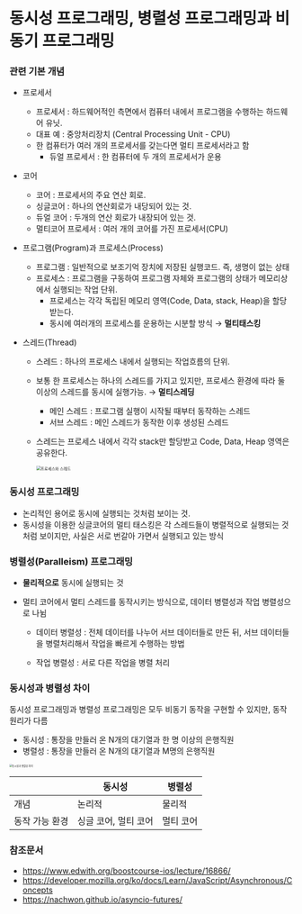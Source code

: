# **동시성 프로그래밍, 병렬성 프로그래밍과 비동기 프로그래밍**

### 관련 기본 개념

- 프로세서

  - 프로세서 : 하드웨어적인 측면에서 컴퓨터 내에서 프로그램을 수행하는 하드웨어 유닛. 
  - 대표 예 : 중앙처리장치 (Central Processing Unit - CPU)
  - 한 컴퓨터가 여러 개의 프로세서를 갖는다면 멀티 프로세서라고 함
    - 듀얼 프로세서 : 한 컴퓨터에 두 개의 프로세서가 운용

- 코어

  - 코어 : 프로세서의 주요 연산 회로.
  - 싱글코어 : 하나의 연산회로가 내당되어 있는 것. 
  - 듀얼 코어 : 두개의 연산 회로가 내장되어 있는 것.
  - 멀티코어 프로세서 : 여러 개의 코어를 가진 프로세서(CPU)

- 프로그램(Program)과 프로세스(Process)

  - 프로그램 : 일반적으로 보조기억 장치에 저장된 실행코드. 즉, 생명이 없는 상태
  - 프로세스 : 프로그램을 구동하여 프로그램 자체와 프로그램의 상태가 메모리상에서 실행되는 작업 단위.
    - 프로세스는 각각 독립된 메모리 영역(Code, Data, stack, Heap)을 할당받는다.
    - 동시에 여러개의 프로세스를 운용하는 시분할 방식 → **멀티태스킹**

- 스레드(Thread)

  - 스레드 : 하나의 프로세스 내에서 실행되는 작업흐름의 단위.

  - 보통 한 프로세스는 하나의 스레드를 가지고 있지만, 프로세스 환경에 따라 둘 이상의 스레드를 동시에 실행가능. → **멀티스레딩**

    - 메인 스레드 : 프로그램 실행이 시작될 때부터 동작하는 스레드
    - 서브 스레드 : 메인 스레드가 동작한 이후 생성된 스레드

  - 스레드는 프로세스 내에서 각각 stack만 할당받고 Code, Data, Heap 영역은 공유한다.
  
    <img src="https://cphinf.pstatic.net/mooc/20180211_17/1518312108351HdtX0_PNG/130_0.png" alt="프로세스와 스레드" style="zoom:50%;" /> 

### 동시성 프로그래밍

- 논리적인 용어로 동시에 실행되는 것처럼 보이는 것.
- 동시성을 이용한 싱글코어의 멀티 태스킹은 각 스레드들이 병렬적으로 실행되는 것처럼 보이지만, 사실은 서로 번갈아 가면서 실행되고 있는 방식



### 병렬성(Paralleism) 프로그래밍

- **물리적으로** 동시에 실행되는 것

- 멀티 코어에서 멀티 스레드를 동작시키는 방식으로, 데이터 병렬성과 작업 병렬성으로 나뉨

  - 데이터 병렬성 : 전체 데이터를 나누어 서브 데이터들로 만든 뒤, 서브 데이터들을 병렬처리해서 작업을 빠르게 수행하는 방법

  - 작업 병렬성 : 서로 다른 작업을 병렬 처리

    

### 동시성과 병렬성 차이

동시성 프로그래밍과 병렬성 프로그래밍은 모두 비동기 동작을 구현할 수 있지만, 동작 원리가 다름

- 동시성 : 통장을 만들러 온 N개의 대기열과 한 명 이상의 은행직원
- 병렬성 : 통장을 만들러 온 N개의 대기열과 M명의 은행직원

<img src="https://cphinf.pstatic.net/mooc/20180211_10/1518312555755FIKMl_PNG/130_4.png" alt="동시성과 벙렬성 차이" style="zoom:30%;" />

|                | 동시성               | 병렬성    |
| -------------- | -------------------- | --------- |
| 개념           | 논리적               | 물리적    |
| 동작 가능 환경 | 싱글 코어, 멀티 코어 | 멀티 코어 |



### 참조문서

- https://www.edwith.org/boostcourse-ios/lecture/16866/
- https://developer.mozilla.org/ko/docs/Learn/JavaScript/Asynchronous/Concepts
- https://nachwon.github.io/asyncio-futures/